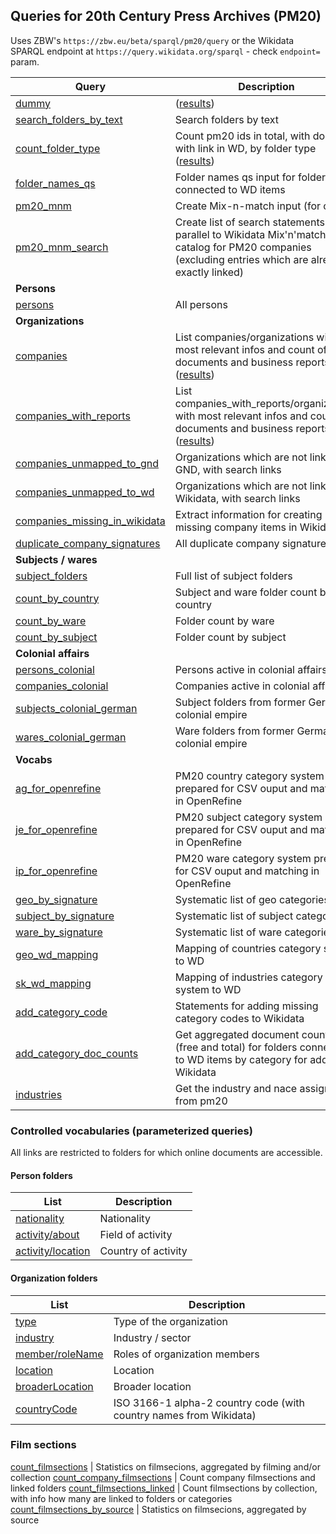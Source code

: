 ## Queries for 20th Century Press Archives (PM20)

Uses ZBW's `https://zbw.eu/beta/sparql/pm20/query` or the Wikidata SPARQL endpoint at `https://query.wikidata.org/sparql` - check `endpoint=` param. 

Query | Description
------|------------
[dummy](https://jneubert.de/sparql-lab/?endpoint=https://zbw.eu/beta/sparql/pm20/query&queryRef=https://codeberg.org/api/v1/repos/jneubert/sparql-queries/contents/pm20/dummy.rq) | ([results](https://jneubert.de/sparql-lab/result?resultRef=https://codeberg.org/api/v1/repos/jneubert/sparql-queries/contents/pm20/results/dummy.json))
[search_folders_by_text](https://jneubert.de/sparql-lab/?endpoint=https://zbw.eu/beta/sparql/pm20/query&queryRef=https://codeberg.org/api/v1/repos/jneubert/sparql-queries/contents/pm20/search_folders_by_text.rq) | Search folders by text
[count_folder_type](https://jneubert.de/sparql-lab/?endpoint=https://zbw.eu/beta/sparql/pm20/query&queryRef=https://codeberg.org/api/v1/repos/jneubert/sparql-queries/contents/pm20/count_folder_type.rq) | Count pm20 ids in total, with docs and with link in WD, by folder type ([results](results/count_folder_type.tsv))
[folder_names_qs](https://jneubert.de/sparql-lab/?endpoint=https://zbw.eu/beta/sparql/pm20/query&queryRef=https://codeberg.org/api/v1/repos/jneubert/sparql-queries/contents/pm20/folder_names_qs.rq) | Folder names qs input for folders connected to WD items
[pm20_mnm](https://jneubert.de/sparql-lab/?endpoint=https://zbw.eu/beta/sparql/pm20/query&queryRef=https://codeberg.org/api/v1/repos/jneubert/sparql-queries/contents/pm20/pm20_mnm.rq) | Create Mix-n-match input (for co)
[pm20_mnm_search](https://jneubert.de/sparql-lab/?endpoint=https://zbw.eu/beta/sparql/pm20/query&queryRef=https://codeberg.org/api/v1/repos/jneubert/sparql-queries/contents/pm20/pm20_mnm_search.rq) | Create list of search statements in parallel to Wikidata Mix'n'match catalog for PM20 companies (excluding entries which are already exactly linked)
**Persons** |
[persons](https://jneubert.de/sparql-lab/?endpoint=https://zbw.eu/beta/sparql/pm20/query&queryRef=https://codeberg.org/api/v1/repos/jneubert/sparql-queries/contents/pm20/persons.rq) | All persons
**Organizations** |
[companies](https://jneubert.de/sparql-lab/?endpoint=https://zbw.eu/beta/sparql/pm20/query&queryRef=https://codeberg.org/api/v1/repos/jneubert/sparql-queries/contents/pm20/companies.rq) | List companies/organizations with most relevant infos and count of documents and business reports ([results](https://jneubert.de/sparql-lab/result?resultRef=https://codeberg.org/api/v1/repos/jneubert/sparql-queries/contents/pm20/results/companies.json))
[companies_with_reports](https://jneubert.de/sparql-lab/?endpoint=https://zbw.eu/beta/sparql/pm20/query&queryRef=https://codeberg.org/api/v1/repos/jneubert/sparql-queries/contents/pm20/companies_with_reports.rq) | List companies_with_reports/organizations with most relevant infos and count of documents and business reports ([results](https://jneubert.de/sparql-lab/result?resultRef=https://codeberg.org/api/v1/repos/jneubert/sparql-queries/contents/pm20/results/companies_with_reports.json))
[companies_unmapped_to_gnd](https://jneubert.de/sparql-lab/?endpoint=https://zbw.eu/beta/sparql/pm20/query&queryRef=https://codeberg.org/api/v1/repos/jneubert/sparql-queries/contents/pm20/companies_unmapped_to_gnd.rq) | Organizations which are not linked to GND, with search links
[companies_unmapped_to_wd](https://jneubert.de/sparql-lab/?endpoint=https://zbw.eu/beta/sparql/pm20/query&queryRef=https://codeberg.org/api/v1/repos/jneubert/sparql-queries/contents/pm20/companies_unmapped_to_wd.rq) | Organizations which are not linked to Wikidata, with search links
[companies_missing_in_wikidata](https://jneubert.de/sparql-lab/?endpoint=https://zbw.eu/beta/sparql/pm20/query&queryRef=https://codeberg.org/api/v1/repos/jneubert/sparql-queries/contents/pm20/companies_missing_in_wikidata.rq) | Extract information for creating missing company items in Wikidata
[duplicate_company_signatures](https://jneubert.de/sparql-lab/?endpoint=https://zbw.eu/beta/sparql/pm20/query&queryRef=https://codeberg.org/api/v1/repos/jneubert/sparql-queries/contents/pm20/duplicate_company_signatures.rq) | All duplicate company signatures
**Subjects / wares** |
[subject_folders](https://jneubert.de/sparql-lab/?endpoint=https://zbw.eu/beta/sparql/pm20/query&queryRef=https://codeberg.org/api/v1/repos/jneubert/sparql-queries/contents/pm20/subject_folders.rq) | Full list of subject folders
[count_by_country](https://jneubert.de/sparql-lab/?endpoint=https://zbw.eu/beta/sparql/pm20/query&queryRef=https://codeberg.org/api/v1/repos/jneubert/sparql-queries/contents/pm20/count_by_country.rq) | Subject and ware folder count by country
[count_by_ware](https://jneubert.de/sparql-lab/?endpoint=https://zbw.eu/beta/sparql/pm20/query&queryRef=https://codeberg.org/api/v1/repos/jneubert/sparql-queries/contents/pm20/count_by_ware.rq) | Folder count by ware
[count_by_subject](https://jneubert.de/sparql-lab/?endpoint=https://zbw.eu/beta/sparql/pm20/query&queryRef=https://codeberg.org/api/v1/repos/jneubert/sparql-queries/contents/pm20/count_by_subject.rq) | Folder count by subject
**Colonial affairs** |
[persons_colonial](https://jneubert.de/sparql-lab/?endpoint=https://zbw.eu/beta/sparql/pm20/query&queryRef=https://codeberg.org/api/v1/repos/jneubert/sparql-queries/contents/pm20/persons_colonial.rq) | Persons active in colonial affairs
[companies_colonial](https://jneubert.de/sparql-lab/?endpoint=https://zbw.eu/beta/sparql/pm20/query&queryRef=https://codeberg.org/api/v1/repos/jneubert/sparql-queries/contents/pm20/companies_colonial.rq) | Companies active in colonial affairs
[subjects_colonial_german](https://jneubert.de/sparql-lab/?endpoint=https://zbw.eu/beta/sparql/pm20/query&queryRef=https://codeberg.org/api/v1/repos/jneubert/sparql-queries/contents/pm20/subjects_colonial_german.rq) | Subject folders from former German colonial empire
[wares_colonial_german](https://jneubert.de/sparql-lab/?endpoint=https://zbw.eu/beta/sparql/pm20/query&queryRef=https://codeberg.org/api/v1/repos/jneubert/sparql-queries/contents/pm20/wares_colonial_german.rq) | Ware folders from former German colonial empire
**Vocabs** |
[ag_for_openrefine](https://jneubert.de/sparql-lab/?endpoint=https://zbw.eu/beta/sparql/pm20/query&queryRef=https://codeberg.org/api/v1/repos/jneubert/sparql-queries/contents/pm20/ag_for_openrefine.rq) | PM20 country category system prepared for CSV ouput and matching in OpenRefine
[je_for_openrefine](https://jneubert.de/sparql-lab/?endpoint=https://zbw.eu/beta/sparql/pm20/query&queryRef=https://codeberg.org/api/v1/repos/jneubert/sparql-queries/contents/pm20/je_for_openrefine.rq) | PM20 subject category system prepared for CSV ouput and matching in OpenRefine
[ip_for_openrefine](https://jneubert.de/sparql-lab/?endpoint=https://zbw.eu/beta/sparql/pm20/query&queryRef=https://codeberg.org/api/v1/repos/jneubert/sparql-queries/contents/pm20/ip_for_openrefine.rq) | PM20 ware category system prepared for CSV ouput and matching in OpenRefine
[geo_by_signature](https://jneubert.de/sparql-lab/?endpoint=https://zbw.eu/beta/sparql/pm20/query&queryRef=https://codeberg.org/api/v1/repos/jneubert/sparql-queries/contents/pm20/geo_by_signature.rq) | Systematic list of geo categories
[subject_by_signature](https://jneubert.de/sparql-lab/?endpoint=https://zbw.eu/beta/sparql/pm20/query&queryRef=https://codeberg.org/api/v1/repos/jneubert/sparql-queries/contents/pm20/subject_by_signature.rq) | Systematic list of subject categories
[ware_by_signature](https://jneubert.de/sparql-lab/?endpoint=https://zbw.eu/beta/sparql/pm20/query&queryRef=https://codeberg.org/api/v1/repos/jneubert/sparql-queries/contents/pm20/ware_by_signature.rq) | Systematic list of ware categories
[geo_wd_mapping](https://jneubert.de/sparql-lab/?endpoint=https://zbw.eu/beta/sparql/pm20/query&queryRef=https://codeberg.org/api/v1/repos/jneubert/sparql-queries/contents/pm20/geo_wd_mapping.rq) | Mapping of countries category system to WD
[sk_wd_mapping](https://jneubert.de/sparql-lab/?endpoint=https://zbw.eu/beta/sparql/pm20/query&queryRef=https://codeberg.org/api/v1/repos/jneubert/sparql-queries/contents/pm20/sk_wd_mapping.rq) | Mapping of industries category system to WD
[add_category_code](https://jneubert.de/sparql-lab/?endpoint=https://zbw.eu/beta/sparql/pm20/query&queryRef=https://codeberg.org/api/v1/repos/jneubert/sparql-queries/contents/pm20/add_category_code.rq) | Statements for adding missing category codes to Wikidata
[add_category_doc_counts](https://jneubert.de/sparql-lab/?endpoint=https://zbw.eu/beta/sparql/pm20/query&queryRef=https://codeberg.org/api/v1/repos/jneubert/sparql-queries/contents/pm20/add_category_doc_counts.rq) | Get aggregated document counts (free and total) for folders connected to WD items by category for adding to Wikidata
[industries](https://jneubert.de/sparql-lab/?endpoint=https://zbw.eu/beta/sparql/pm20/query&queryRef=https://codeberg.org/api/v1/repos/jneubert/sparql-queries/contents/pm20/industries.rq) | Get the industry and nace assignment from pm20


### Controlled vocabularies (parameterized queries)

All links are restricted to folders for which online documents are accessible.

#### Person folders

List | Description
-----|------------
[nationality](https://jneubert.de/sparql-lab/?endpoint=https://zbw.eu/beta/sparql/pm20/query&queryRef=https://codeberg.org/api/v1/repos/jneubert/sparql-queries/contents/pm20/count_value.rq&property=schema:nationality) | Nationality
[activity/about](https://jneubert.de/sparql-lab/?endpoint=https://zbw.eu/beta/sparql/pm20/query&queryRef=https://codeberg.org/api/v1/repos/jneubert/sparql-queries/contents/pm20/count_value_sub.rq&sub=zbwext:activity&property=schema:about) | Field of activity
[activity/location](https://jneubert.de/sparql-lab/?endpoint=https://zbw.eu/beta/sparql/pm20/query&queryRef=https://codeberg.org/api/v1/repos/jneubert/sparql-queries/contents/pm20/count_value_sub.rq&sub=zbwext:activity&property=schema:location) | Country of activity

#### Organization folders

List | Description
-----|------------
[type](https://jneubert.de/sparql-lab/?endpoint=https://zbw.eu/beta/sparql/pm20/query&queryRef=https://codeberg.org/api/v1/repos/jneubert/sparql-queries/contents/pm20/count_value.rq&property=dc:type) | Type of the organization
[industry](https://jneubert.de/sparql-lab/?endpoint=https://zbw.eu/beta/sparql/pm20/query&queryRef=https://codeberg.org/api/v1/repos/jneubert/sparql-queries/contents/pm20/count_value.rq&property=schema:industry) | Industry / sector
[member/roleName](https://jneubert.de/sparql-lab/?endpoint=https://zbw.eu/beta/sparql/pm20/query&queryRef=https://codeberg.org/api/v1/repos/jneubert/sparql-queries/contents/pm20/count_value_sub.rq&sub=schema:member&property=schema:roleName) | Roles of organization members
[location](https://jneubert.de/sparql-lab/?endpoint=https://zbw.eu/beta/sparql/pm20/query&queryRef=https://codeberg.org/api/v1/repos/jneubert/sparql-queries/contents/pm20/count_value.rq&property=schema:location) | Location
[broaderLocation](https://jneubert.de/sparql-lab/?endpoint=https://zbw.eu/beta/sparql/pm20/query&queryRef=https://codeberg.org/api/v1/repos/jneubert/sparql-queries/contents/pm20/count_value.rq&property=zbwext:broaderLocation) | Broader location
[countryCode](https://jneubert.de/sparql-lab/?endpoint=https://zbw.eu/beta/sparql/pm20/query&queryRef=https://codeberg.org/api/v1/repos/jneubert/sparql-queries/contents/pm20/count_country_code.rq) | ISO 3166-1 alpha-2 country code (with country names from Wikidata)

### Film sections

[count_filmsections](https://jneubert.de/sparql-lab/?endpoint=https://zbw.eu/beta/sparql/pm20/query&queryRef=https://codeberg.org/api/v1/repos/jneubert/sparql-queries/contents/pm20/count_filmsections.rq) | Statistics on filmsecions, aggregated by filming and/or collection
[count_company_filmsections](https://jneubert.de/sparql-lab/?endpoint=https://zbw.eu/beta/sparql/pm20/query&queryRef=https://codeberg.org/api/v1/repos/jneubert/sparql-queries/contents/pm20/count_company_filmsections.rq) | Count company filmsections and linked folders
[count_filmsections_linked](https://jneubert.de/sparql-lab/?endpoint=https://zbw.eu/beta/sparql/pm20/query&queryRef=https://codeberg.org/api/v1/repos/jneubert/sparql-queries/contents/pm20/count_filmsections_linked.rq) | Count filmsections by collection, with info how many are linked to folders or categories
[count_filmsections_by_source](https://jneubert.de/sparql-lab/?endpoint=https://zbw.eu/beta/sparql/pm20/query&queryRef=https://codeberg.org/api/v1/repos/jneubert/sparql-queries/contents/pm20/count_filmsections_by_source.rq) | Statistics on filmsecions, aggregated by source

